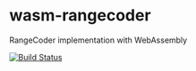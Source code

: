# wasm-rangecoder

RangeCoder implementation with WebAssembly

[![Build Status](https://travis-ci.org/kei-g/wasm-rangecoder.svg?branch=master)](https://travis-ci.org/github/kei-g/wasm-rangecoder)
